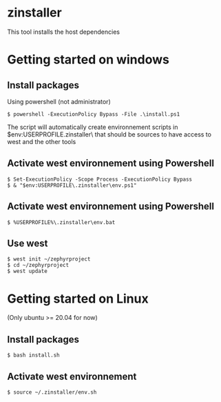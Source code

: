 # zinstaller
This tool installs the host dependencies

# Getting started on windows
## Install packages
Using powershell (not administrator)
```
$ powershell -ExecutionPolicy Bypass -File .\install.ps1
```
The script will automatically create environnement scripts in $env:USERPROFILE\.zinstaller\ that should be sources to have access to west and the other tools

## Activate west environnement using Powershell
```
$ Set-ExecutionPolicy -Scope Process -ExecutionPolicy Bypass
$ & "$env:USERPROFILE\.zinstaller\env.ps1"
```
## Activate west environnement using Powershell
```
$ %USERPROFILE%\.zinstaller\env.bat
```
## Use west
```
$ west init ~/zephyrproject
$ cd ~/zephyrproject
$ west update
```
# Getting started on Linux
(Only ubuntu >= 20.04 for now)
## Install packages
```
$ bash install.sh
```
## Activate west environnement
```
$ source ~/.zinstaller/env.sh
```
